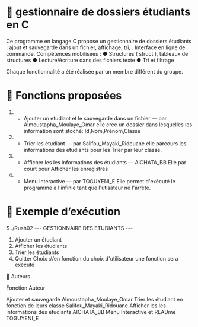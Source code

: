 # 🧮 gestionnaire de dossiers étudiants en C

Ce programme en langage C propose un gestionnaire de dossiers étudiants : ajout et sauvegarde dans un fichier, affichage, tri, . Interface en ligne de commande. 
Compétences mobilisées : 
●  Structures (  struct  ), tableaux de structures 
●  Lecture/écriture dans des fichiers texte 
●  Tri et filtrage 

Chaque fonctionnalité a été réalisée par un membre différent du groupe.

# 🔹 Fonctions proposées

1. - Ajouter un etudiant et le sauvegarde dans un fichier — par Almoustapha_Moulaye_Omar
elle cree un dossier dans lesquelles les information sont stoché:
Id,Nom,Prénom,Classe

2. - Trier les étudiant — par Salifou_Mayaki_Ridouane
elle parcours les informations des étudiants pour les Trier par leur classe.

3. - Afficher les les informations des étudiants — AICHATA_BB
Elle par court pour Afficher les enregistrés

4. - Menu Interactive — par TOGUYENI_E
Elle permet d'exécuté le programme à l'infinie tant que l'utisateur ne l'arrête.

# 📌 Exemple d’exécution

$ ./Rush02
--- GESTIONNAIRE DES ETUDIANTS ---

1. Ajouter un étudiant
2. Afficher les étudiants
3. Trier les étudiants
0. Quitter
Choix ://en fonction du choix d'utilisateur une fonction sera exécuté

👥 Auteurs

Fonction	                                                                               Auteur

Ajouter et sauvegardé	                                                                  Almoustapha_Moulaye_Omar
Trier les étudiant en fonction de leurs classe	                                          Salifou_Mayaki_Ridouane
Afficher les les informations des étudiants                                               AICHATA_BB
Menu Interactive et READme                                                                TOGUYENI_E
